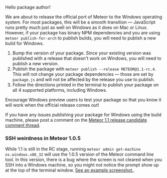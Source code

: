 Hello package author!

We are about to release the official port of Meteor to the Windows operating system. For most packages, this will be a smooth transition — JavaScript runs pretty much just as well on Windows as it does on Mac or Linux. However, if your package has binary NPM dependencies and you are using `meteor publish-for-arch` to publish builds, you will need to publish a new build for Windows.

1. Bump the version of your package. Since your existing version was published with a release that doesn't work on Windows, you will need to publish a new version.
2. Publish the package with `meteor publish --release METEOR@1.1-rc.4`. This will not change your package dependencies — those are set by `package.js` and will not be affected by the release you use to publish.
3. Follow the directions printed in the terminal to publish your package on all 4 supported platforms, including Windows.

Encourage Windows preview users to test your package so that you know it will work when the official release comes out!

If you have any issues publishing your package for Windows using the build machine, please post a comment on the [Meteor 1.1 release candidate comment thread](https://github.com/meteor/meteor/issues/4028).

### SSH weirdness in Meteor 1.0.5

While 1.1 is still in the RC stage, running `meteor admin get-machine os.windows.x86_32` will use the 1.0.5 version of the Meteor command line tool. In this version, there is a bug where the screen is not cleared when you SSH into a Windows machine, so you might not notice the prompt show up at the top of the terminal window. [See an example screenshot.](https://camo.githubusercontent.com/e4bd2751cd7ff28100e6c467c45daba3c5d9645b/687474703a2f2f692e696d6775722e636f6d2f654e52796330782e706e67).
